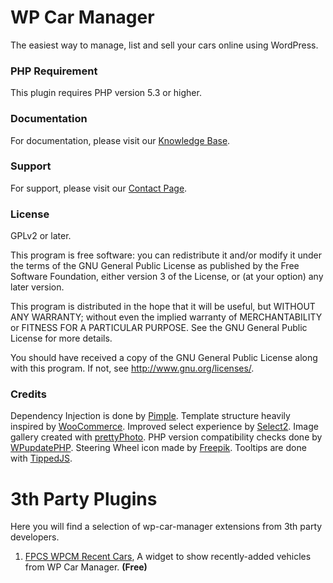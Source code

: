 # WP Car Manager

The easiest way to manage, list and sell your cars online using WordPress.

### PHP Requirement

This plugin requires PHP version 5.3 or higher.

### Documentation
For documentation, please visit our [Knowledge Base](http://www.wpcarmanager.com/kb/).

### Support
For support, please visit our [Contact Page](http://www.wpcarmanager.com/contact/).

### License

GPLv2 or later.

This program is free software: you can redistribute it and/or modify
it under the terms of the GNU General Public License as published by
the Free Software Foundation, either version 3 of the License, or
(at your option) any later version.

This program is distributed in the hope that it will be useful,
but WITHOUT ANY WARRANTY; without even the implied warranty of
MERCHANTABILITY or FITNESS FOR A PARTICULAR PURPOSE.  See the
GNU General Public License for more details.

You should have received a copy of the GNU General Public License
along with this program.  If not, see <http://www.gnu.org/licenses/>.

### Credits
Dependency Injection is done by [Pimple](https://github.com/silexphp/Pimple).
Template structure heavily inspired by [WooCommerce](https://github.com/woothemes/woocommerce).
Improved select experience by [Select2](https://github.com/select2/select2).
Image gallery created with [prettyPhoto](http://www.no-margin-for-errors.com/projects/prettyphoto-jquery-lightbox-clone/).
PHP version compatibility checks done by [WPupdatePHP](https://github.com/WPupdatePHP/wp-update-php).
Steering Wheel icon made by [Freepik](http://www.flaticon.com/authors/freepik).
Tooltips are done with [TippedJS](http://www.tippedjs.com/).

# 3th Party Plugins

Here you will find a selection of wp-car-manager extensions from 3th party developers.

1) [FPCS WPCM Recent Cars](https://github.com/FPCSJames/fpcs-wpcm-recent-cars), A widget to show recently-added vehicles from WP Car Manager. **(Free)**